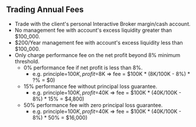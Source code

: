 ## Trading Annual Fees

- Trade with the client's personal Interactive Broker margin/cash account.
- No management fee with account's excess liquidity greater than $100_000.
- $200/Year management fee with account's excess liquidity less than $100_000.
- Only charge performance fee on the net profit beyond 8% minimum threshold.
    - 0% performance fee if net profit is less than 8%.
        - e.g. principle=$100K, profit=$8K => fee = $100K * (8K/100K - 8%) * ?% = $0)
    - 15% performance fee without principal loss guarantee.
        - e.g. principle=$100K, profit=$40K => fee = $100K * (40K/100K - 8%) * 15% = $4,800)
    - 50% performance fee with zero principal loss guarantee.
        - e.g. principle=$100K, profit=$40K => fee = $100K * (40K/100K - 8%) * 50% = $16,000)

